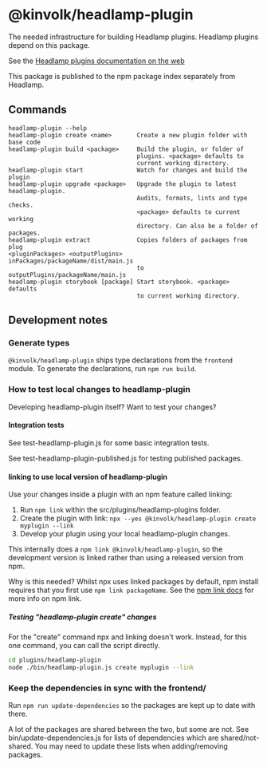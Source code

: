 # @kinvolk/headlamp-plugin

The needed infrastructure for building Headlamp plugins.
Headlamp plugins depend on this package.

See the [Headlamp plugins documentation on the web](https://headlamp.dev/docs/latest/development/plugins/)

This package is published to the npm package index separately from Headlamp.

## Commands

```
headlamp-plugin --help
headlamp-plugin create <name>       Create a new plugin folder with base code
headlamp-plugin build <package>     Build the plugin, or folder of
                                    plugins. <package> defaults to
                                    current working directory.
headlamp-plugin start               Watch for changes and build the plugin
headlamp-plugin upgrade <package>   Upgrade the plugin to latest headlamp-plugin.
                                    Audits, formats, lints and type checks.
                                    <package> defaults to current working
                                    directory. Can also be a folder of packages.
headlamp-plugin extract             Copies folders of packages from plug
<pluginPackages> <outputPlugins>    inPackages/packageName/dist/main.js
                                    to outputPlugins/packageName/main.js
headlamp-plugin storybook [package] Start storybook. <package> defaults
                                    to current working directory.
```

## Development notes

### Generate types

`@kinvolk/headlamp-plugin` ships type declarations from the `frontend` module.
To generate the declarations, run `npm run build`.

### How to test local changes to headlamp-plugin

Developing headlamp-plugin itself? Want to test your changes?

#### Integration tests

See test-headlamp-plugin.js for some basic integration tests.

See test-headlamp-plugin-published.js for testing published packages.

#### linking to use local version of headlamp-plugin

Use your changes inside a plugin with an npm feature called linking:

1. Run `npm link` within the src/plugins/headlamp-plugins folder.
2. Create the plugin with link: `npx --yes @kinvolk/headlamp-plugin create myplugin --link`
3. Develop your plugin using your local headlamp-plugin changes.

This internally does a `npm link @kinvolk/headlamp-plugin`, so the development
version is linked rather than using a released version from npm.

Why is this needed? Whilst npx uses linked packages by default,
npm install requires that you first use `npm link packageName`. See the
[npm link docs](https://docs.npmjs.com/cli/v7/commands/npm-link)
for more info on npm link.

##### Testing "headlamp-plugin create" changes

For the "create" command npx and linking doesn't work. Instead, for this one command,
you can call the script directly.

```bash
cd plugins/headlamp-plugin
node ./bin/headlamp-plugin.js create myplugin --link
```

### Keep the dependencies in sync with the frontend/

Run `npm run update-dependencies` so the packages are kept up to date with there.

A lot of the packages are shared between the two, but some are not. See
bin/update-dependencies.js for lists of dependencies which are shared/not-shared.
You may need to update these lists when adding/removing packages.
